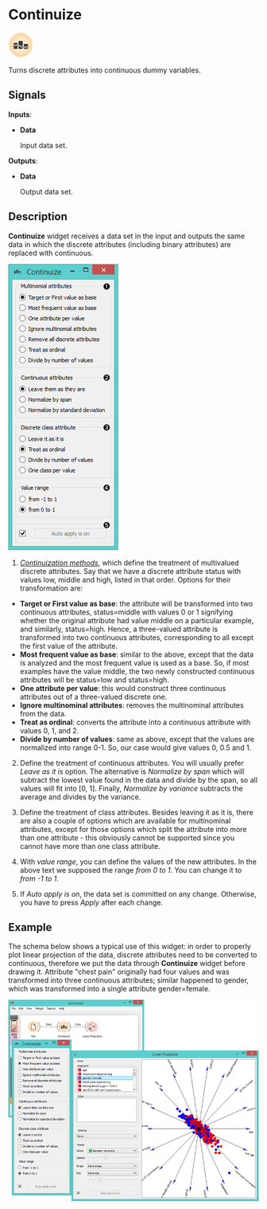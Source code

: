 Continuize
==========

![image](icons/continuize.png)

Turns discrete attributes into continuous dummy variables.

Signals
-------

**Inputs**:

- **Data**

  Input data set.

**Outputs**:

- **Data**

  Output data set.

Description
-----------

**Continuize** widget receives a data set in the input and outputs the same
data in which the discrete attributes (including binary attributes) are
replaced with continuous.

![image](images/Continuize-stamped.png)

1. [*Continuization methods*](https://en.wikipedia.org/wiki/Continuity_correction), which define the treatment of
multivalued discrete attributes. Say that we have a discrete attribute
status with values low, middle and high, listed in that order. Options
for their transformation are:

  - **Target or First value as base**: the attribute will be transformed
  into two continuous attributes, status=middle with values 0 or 1
  signifying whether the original attribute had value middle on a
  particular example, and similarly, status=high. Hence, a
  three-valued attribute is transformed into two continuous
  attributes, corresponding to all except the first value of
  the attribute.
  - **Most frequent value as base**: similar to the above, except that the
  data is analyzed and the most frequent value is used as a base.
  So, if most examples have the value middle, the two newly
  constructed continuous attributes will be status=low
  and status=high.
  - **One attribute per value**: this would construct three continuous
  attributes out of a three-valued discrete one.
  - **Ignore multinominal attributes**: removes the multinominal
  attributes from the data.
  - **Treat as ordinal**: converts the attribute into a continuous
  attribute with values 0, 1, and 2.
  - **Divide by number of values**: same as above, except that the values
  are normalized into range 0-1. So, our case would give values 0, 0.5 and 1.

2. Define the treatment of continuous attributes. You will usually prefer *Leave as it is* option. The alternative is 
  *Normalize by span* which will subtract the lowest value found in the data and divide by the
  span, so all values will fit into \[0, 1\]. Finally, *Normalize by variance* subtracts the average and divides by the 
  variance.

3. Define the treatment of class attributes. Besides leaving it as it is, 
  there are also a couple of options which are
  available for multinominal attributes, except for those options which
  split the attribute into more than one attribute - this obviously cannot
  be supported since you cannot have more than one class attribute.

4. With *value range*, you can define the values of the new attributes. In
  the above text we supposed the range *from 0 to 1*. You can change it to
  *from -1 to 1*.

5. If *Auto apply is on*, the data set is committed on any change.
  Otherwise, you have to press *Apply* after each change.

Example
-------

The schema below shows a typical use of this widget: in order to
properly plot linear projection of the data, discrete attributes need to
be converted to continuous, therefore we put the data through **Continuize**
widget before drawing it. Attribute "chest pain" originally had four
values and was transformed into three continuous attributes; similar
happened to gender, which was transformed into a single attribute
gender=female.

<img src="images/Continuize-Schema.png" alt="image" width="600">
